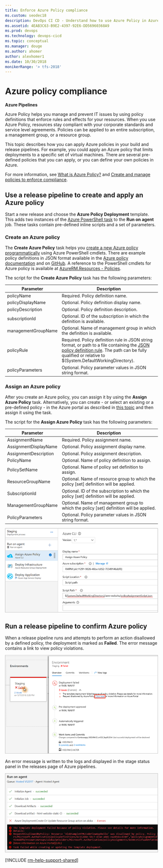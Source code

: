 ```yaml
---
title: Enforce Azure Policy compliance
ms.custom: seodec18
description: DevOps CI CD - Understand how to use Azure Policy in Azure Pipelines and Team Foundation Server (TFS)
ms.assetid: 4EAB3C63-B9E2-4397-92E6-DD56960368A9
ms.prod: devops
ms.technology: devops-cicd
ms.topic: conceptual
ms.manager: douge
ms.author: ahomer
author: alexhomer1
ms.date: 10/30/2018
monikerRange: '> tfs-2018'
---
```


# Azure policy compliance

**Azure Pipelines**

Azure Policy helps you manage and prevent IT issues by using policy definitions
that enforce rules and effects for your resources. When you use Azure Policy,
resources stay compliant with your corporate standards and service level agreements.
Policies can be applied to an entire subscription, a management group, or a resource group. 

This topic describes how you can apply Azure policies in your build and release
pipelines. For example, you could apply an Azure policy that limits deployments
to a specific set of virtual machines. There are several pre-defined policies
that you can apply, or you can define your own policies in Azure.

For more information, see [What is Azure Policy?](https://docs.microsoft.com/azure/governance/policy/overview)
and [Create and manage policies to enforce compliance](https://docs.microsoft.com/azure/governance/policy/tutorials/create-and-manage).

## Use a release pipeline to create and apply an Azure policy

Start a new release and choose the **Azure Policy Deployment** template.
This adds two instances of the [Azure PowerShell task](../tasks/utility/powershell.md) to the **Run on agent** job.
These tasks contain pre-defined inline scripts and a set of parameters.

### Create an Azure policy

The **Create Azure Policy** task helps you [create a new Azure policy programmatically](https://docs.microsoft.com/azure/governance/policy/how-to/programmatically-create)
using Azure PowerShell cmdlets. There are example policy definitions in JSON format available in the
[Azure policy documentation](https://docs.microsoft.com/azure/governance/policy/samples/0)
and on [GitHub](https://github.com/Azure/azure-policy). A reference to the PowerShell cmdlets for Azure
policy is available at [AzureRM.Resources - Policies](https://docs.microsoft.com/powershell/module/azurerm.resources/?view=azurermps-6.11.0#policies).  

The script for the **Create Azure Policy** task has the following parameters: 

| Parameter | Description |
| --- | --- |
| policyName | Required. Policy definition name. |
| policyDisplayName | Optional. Policy definition display name. |
| policyDescription | Optional. Policy definition description. |
| subscriptionId | Optional. ID of the subscription in which the definition is available. |
| managementGroupName | Optional. Name of management group in which the definition is available. |
| policyRule | Required. Policy definition rule in JSON string format, or path to a file containing the [JSON policy definition rule](https://docs.microsoft.com/azure/governance/policy/concepts/definition-structure). The path can be fully qualified or relative to $(System.DefaultWorkingDirectory). |
| policyParameters | Optional. Policy parameter values in JSON string format. | 

### Assign an Azure policy

After you create an Azure policy, you can assign it by using the **Assign Azure Policy** task. 
Alternatively, you can create - or select an existing or a pre-defined policy - in the 
Azure portal as described in [this topic](https://docs.microsoft.com/azure/governance/policy/tutorials/create-and-manage)
and then assign it using the task.

The script for the **Assign Azure Policy** task has the following parameters:

| Parameter | Description |
| --- | --- |
| AssignmentName | Required. Policy assignment name. |
| AssignmentDisplayName | Optional. Policy assignment display name. |
| AssignmentDescription | Optional. Policy assignment description. |
| PolicyName | Optional. Name of policy definition to assign. |
| PolicySetName | Optional. Name of policy set definition to assign. |
| ResourceGroupName | Optional. Name of resource group to which the policy [set] definition will be applied. |
| SubscriptionId | Optional. ID of the subscription to which the policy [set] definition will be applied. |
| ManagementGroupName | Optional. Name of management group to which the policy [set] definition will be applied. |
| PolicyParameters | Optional. Policy parameter values in JSON string format. |

![Assigning an Azure Policy](_img/azure-policy-01.png)

## Run a release pipeline to confirm Azure policy 

When a release pipeline runs and attempts to perform an action disallowed by
a defined policy, the deployment is marked as **Failed**. The error
message contains a link to view policy violations.

![Azure Policy failure message](_img/azure-policy-02.png)

An error message is written to the logs and displayed in 
the stage status panel in the releases page of Azure pipelines.

![Azure Policy failure in log](_img/azure-policy-03.png)

<!--
## View assigned Azure policies

The **Policy Violations** tab in the **Releases** page of Azure Pipelines
lists the assigned policy violations. Each one links to the matching
policy definition in the Azure portal. From here you can view more information
about the policy and its conditions.

![Azure Policy Violations tab](_img/azure-policy-04.png)
-->

[!INCLUDE [rm-help-support-shared](../_shared/rm-help-support-shared.md)]
